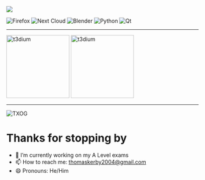 ![](https://github-profile-summary-cards.vercel.app/api/cards/profile-details?username=TXOG&theme=github_dark)
 
![Firefox](https://img.shields.io/badge/Firefox-FF7139?style=for-the-badge&logo=Firefox-Browser&logoColor=white)
![Next Cloud](https://img.shields.io/badge/Next%20Cloud-0B94DE?style=for-the-badge&logo=nextcloud&logoColor=white)
![Blender](https://img.shields.io/badge/blender-%23F5792A.svg?style=for-the-badge&logo=blender&logoColor=white)
![Python](https://img.shields.io/badge/python-3670A0?style=for-the-badge&logo=python&logoColor=ffdd54)
![Qt](https://img.shields.io/badge/Qt-%23217346.svg?style=for-the-badge&logo=Qt&logoColor=white)

<hr>

<span>
<img height="165px" src="https://github-readme-stats.vercel.app/api?username=TXOG&show_icons=true&locale=en&theme=dark" alt="t3dium" />
</span>

<span>
<img height="165px" src="https://github-readme-stats.vercel.app/api/top-langs?username=TXOG&show_icons=true&locale=en&layout=compact&theme=dark" alt="t3dium" />
</span>

<hr>

<p> <img src="https://komarev.com/ghpvc/?username=TXOG&label=Profile%20views&color=0e75b6&style=flat" alt="TXOG" /> </p>

# Thanks for stopping by

- 🔭 I’m currently working on my A Level exams
- 📫 How to reach me: [thomaskerby2004@gmail.com](mailto:thomaskerby2004@gmail.com)
- 😄 Pronouns: He/Him

